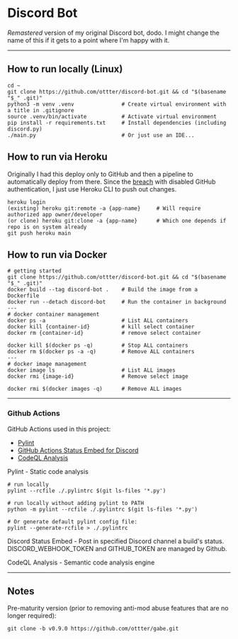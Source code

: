 # Discord Bot

*Remastered* version of my original Discord bot, dodo. I might change the name of this if it gets to a point where I'm happy with it.

-----------------------

## How to run locally (Linux)

    cd ~
    git clone https://github.com/ottter/discord-bot.git && cd "$(basename "$_" .git)"
    python3 -m venv .venv               # Create virtual environment with a title in .gitignore
    source .venv/bin/activate           # Activate virtual environment
    pip install -r requirements.txt     # Install dependencies (including discord.py)
    ./main.py                           # Or just use an IDE...

## How to run via Heroku

Originally I had this deploy only to GitHub and then a pipeline to automatically deploy from there. Since the [breach](https://thehackernews.com/2022/04/github-notifies-victims-whose-private.html) with disabled GitHub authentication, I just use Heroku CLI to push out changes.

    heroku login
    (existing) heroku git:remote -a {app-name}     # Will require authorized app owner/developer
    (or clone) heroku git:clone -a {app-name}      # Which one depends if repo is on system already
    git push heroku main

## How to run via Docker

    # getting started
    git clone https://github.com/ottter/discord-bot.git && cd "$(basename "$_" .git)"
    docker build --tag discord-bot .    # Build the image from a Dockerfile
    docker run --detach discord-bot     # Run the container in background
    ---
    # docker container management
    docker ps -a                        # List ALL containers
    docker kill {container-id}          # kill select container
    docker rm {container-id}            # remove select container

    docker kill $(docker ps -q)         # Stop ALL containers
    docker rm $(docker ps -a -q)        # Remove ALL containers
    ---
    # docker image management
    docker image ls                     # List ALL images
    docker rmi {image-id}               # Remove select image
    
    docker rmi $(docker images -q)      # Remove ALL images

-----------------------

### Github Actions

GitHub Actions used in this project:

- [Pylint](https://pypi.org/project/pylint/)
- [GitHub Actions Status Embed for Discord](https://github.com/marketplace/actions/github-actions-status-embed-for-discord)
- [CodeQL Analysis](https://github.com/github/codeql-action)

Pylint - Static code analysis

    # run locally
    pylint --rcfile ./.pylintrc $(git ls-files '*.py')

    # run locally without adding pylint to PATH
    python -m pylint --rcfile ./.pylintrc $(git ls-files '*.py')

    # Or generate default pylint config file:
    pylint --generate-rcfile > ./.pylintrc

Discord Status Embed - Post in specified Discord channel a build's status. DISCORD_WEBHOOK_TOKEN and GITHUB_TOKEN are managed by Github.

CodeQL Analysis - Semantic code analysis engine

-----------------------

## Notes

Pre-maturity version (prior to removing anti-mod abuse features that are no longer required):

    git clone -b v0.9.0 https://github.com/ottter/gabe.git
